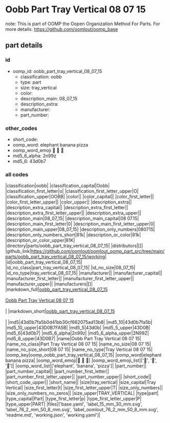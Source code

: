 # Oobb Part Tray Vertical 08 07 15  

note: This is part of OOMP the Oopen Organization Method For Parts. For more details: https://github.com/oomlout/oomp_base

##  part details





### id
* oomp_id: oobb_part_tray_vertical_08_07_15
  * classification: oobb
  * type: part
  * size: tray_vertical
  * color: 
  * description_main: 08_07_15
  * description_extra: 
  * manufacturer: 
  * part_number: 

### other_codes
* short_code: 
* oomp_word: elephant banana pizza
* oomp_word_emoji :elephant: :banana: :pizza:
* md5_6_alpha: 2n99z
* md5_6: 43d0b7

### all codes 
|classification|oobb|
|classification_capital|Oobb|
|classification_first_letter|o|
|classification_first_letter_upper|O|
|classification_upper|OOBB|
|color||
|color_capital||
|color_first_letter||
|color_first_letter_upper||
|color_upper||
|description_extra||
|description_extra_capital||
|description_extra_first_letter||
|description_extra_first_letter_upper||
|description_extra_upper||
|description_main|08_07_15|
|description_main_capital|08 07.15|
|description_main_first_letter|0|
|description_main_first_letter_upper|0|
|description_main_upper|08_07_15|
|description_only_numbers|080715|
|description_only_numbers_short|81k|
|description_or_color|81k|
|description_or_color_upper|81K|
|directory|parts/oobb_part_tray_vertical_08_07_15|
|distributors|[]|
|github_link|https://github.com/oomlout/oomlout_oomp_part_src/tree/main/parts/oobb_part_tray_vertical_08_07_15/working|
|id|oobb_part_tray_vertical_08_07_15|
|id_no_class|part_tray_vertical_08_07_15|
|id_no_size|08_07_15|
|id_no_type|tray_vertical_08_07_15|
|manufacturer||
|manufacturer_capital||
|manufacturer_first_letter||
|manufacturer_first_letter_upper||
|manufacturer_upper||
|manufacturers|[]|
|markdown_full|[oobb_part_tray_vertical_08_07_15](https://github.com/oomlout/oomlout_oomp_part_src/tree/main/parts/oobb_part_tray_vertical_08_07_15/working)<br>[](https://github.com/oomlout/oomlout_oomp_part_src/tree/main/parts/oobb_part_tray_vertical_08_07_15/working)<br>[Oobb Part Tray Vertical 08 07 15](https://github.com/oomlout/oomlout_oomp_part_src/tree/main/parts/oobb_part_tray_vertical_08_07_15/working)<br><br>|
|markdown_short|[oobb_part_tray_vertical_08_07_15](https://github.com/oomlout/oomlout_oomp_part_src/tree/main/parts/oobb_part_tray_vertical_08_07_15/working)<br><br>|
|md5|43d0b7fa5b0d41bb30cf662075ad13b8|
|md5_10|43d0b7fa5b|
|md5_10_upper|43D0B7FA5B|
|md5_5|43d0b|
|md5_5_upper|43D0B|
|md5_6|43d0b7|
|md5_6_alpha|2n99z|
|md5_6_alpha_upper|2N99Z|
|md5_6_upper|43D0B7|
|name|Oobb Part Tray Vertical 08 07 15|
|name_no_class|Part Tray Vertical 08 07 15|
|name_no_size|08 07 15|
|name_no_size_short|08 07 15|
|name_no_type|Tray Vertical 08 07 15|
|oomp_key|oomp_oobb_part_tray_vertical_08_07_15|
|oomp_word|elephant banana pizza|
|oomp_word_emoji|:elephant: :banana: :pizza:|
|oomp_word_emoji_list|[':elephant:', ':banana:', ':pizza:']|
|oomp_word_list|['elephant', 'banana', 'pizza']|
|part_number||
|part_number_capital||
|part_number_first_letter||
|part_number_first_letter_upper||
|part_number_upper||
|short_code||
|short_code_upper||
|short_name||
|size|tray_vertical|
|size_capital|Tray Vertical|
|size_first_letter|t|
|size_first_letter_upper|T|
|size_only_numbers||
|size_only_numbers_no_zeros||
|size_upper|TRAY_VERTICAL|
|type|part|
|type_capital|Part|
|type_first_letter|p|
|type_first_letter_upper|P|
|type_upper|PART|
|files|['base.yaml', 'label_15_mm_30_mm.svg', 'label_76_2_mm_50_8_mm.svg', 'label_oomlout_76_2_mm_50_8_mm.svg', 'readme.md', 'working.json', 'working.yaml']|
